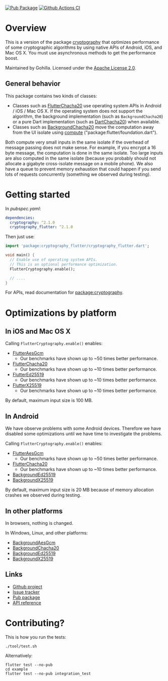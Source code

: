 [![Pub Package](https://img.shields.io/pub/v/cryptography_flutter.svg)](https://pub.dev/packages/cryptography_flutter)
[![Github Actions CI](https://github.com/dint-dev/cryptography/workflows/Dart%20CI/badge.svg)](https://github.com/dint-dev/cryptography/actions)

# Overview

This is a version of the package [cryptography](https://pub.dev/packages/cryptography) that
optimizes performance of some cryptographic algorithms by using native APIs of Android, iOS, and
Mac OS X. You must use asynchronous methods to get the performance boost.

Maintained by Gohilla. Licensed under the [Apache License 2.0](LICENSE).

## General behavior
This package contains two kinds of classes:
  * Classes such as [FlutterChacha20](https://pub.dev/documentation/cryptography_flutter/latest/cryptography_flutter/FlutterChacha20-class.html)
    use operating system APIs in Android / iOS / Mac OS X. If the operating system does not support
    the algorithm, the background implementation (such as `BackgroundChacha20`) or a pure Dart
    implementation (such as [DartChacha20](https://pub.dev/documentation/cryptography/latest/cryptography.dart/DartChacha20-class.html))
    when available.
  * Classes such as [BackgroundChacha20](https://pub.dev/documentation/cryptography_flutter/latest/cryptography_flutter/BackgroundChacha20-class.html)
    move the computation away from the UI isolate using [compute](https://api.flutter.dev/flutter/foundation/compute-constant.html)
    ("package:flutter/foundation.dart").

Both compute very small inputs in the same isolate if the overhead of message passing does not
make sense. For example, if you encrypt a 16 byte message, the computation is done in the same
isolate. Too large inputs are also computed in the same isolate (because you probably should not
allocate a gigabyte cross-isolate message on a mobile phone). We also have a queue to prevent memory
exhaustion that could happen if you send lots of requests concurrently (something we observed
during testing).

# Getting started
In _pubspec.yaml_:
```yaml
dependencies:
  cryptography: ^2.1.0
  cryptography_flutter: ^2.1.0
```

Then just use:
```dart
import 'package:cryptography_flutter/cryptography_flutter.dart';

void main() {
  // Enable use of operating system APIs.
  // This is an optional performance optimization.
  FlutterCryptography.enable();

  // ....
}
```

For APIs, read documentation for [package:cryptography](https://pub.dev/packages/cryptography).

# Optimizations by platform
## In iOS and Mac OS X
Calling `FlutterCryptography.enable()` enables:
  * [FlutterAesGcm](https://pub.dev/documentation/cryptography_flutter/latest/cryptography_flutter/FlutterAesGcm-class.html)
    * Our benchmarks have shown up to ~50 times better performance.
  * [FlutterChacha20](https://pub.dev/documentation/cryptography_flutter/latest/cryptography_flutter/FlutterChacha20-class.html)
    * Our benchmarks have shown up to ~10 times better performance.
  * [FlutterEd25519](https://pub.dev/documentation/cryptography_flutter/latest/cryptography_flutter/FlutterEd25519-class.html)
    * Our benchmarks have shown up to ~10 times better performance.
  * [FlutterX25519](https://pub.dev/documentation/cryptography_flutter/latest/cryptography_flutter/FlutterX25519-class.html)
    * Our benchmarks have shown up to ~10 times better performance.

By default, maximum input size is 100 MB.

## In Android
We have observe problems with some Android devices. Therefore we have disabled some optimizations
until we have time to investigate the problems.

Calling `FlutterCryptography.enable()` enables:
* [FlutterAesGcm](https://pub.dev/documentation/cryptography_flutter/latest/cryptography_flutter/FlutterAesGcm-class.html) 
  * Our benchmarks have shown up to ~50 times better performance.
* [FlutterChacha20](https://pub.dev/documentation/cryptography_flutter/latest/cryptography_flutter/FlutterChacha20-class.html)
  * Our benchmarks have shown up to ~10 times better performance.
* [BackgroundEd25519](https://pub.dev/documentation/cryptography_flutter/latest/cryptography_flutter/BackgroundEd25519-class.html)
* [BackgroundX25519](https://pub.dev/documentation/cryptography_flutter/latest/cryptography_flutter/BackgroundX25519-class.html)

By default, maximum input size is 20 MB because of memory allocation crashes we observed during
testing.

## In other platforms
In browsers, nothing is changed.

In Windows, Linux, and other platforms:
* [BackgroundAesGcm](https://pub.dev/documentation/cryptography_flutter/latest/cryptography_flutter/BackgroundAesGcm-class.html)
* [BackgroundChacha20](https://pub.dev/documentation/cryptography_flutter/latest/cryptography_flutter/BackgroundChacha20-class.html)
* [BackgroundEd25519](https://pub.dev/documentation/cryptography_flutter/latest/cryptography_flutter/BackgroundEd25519-class.html)
* [BackgroundX25519](https://pub.dev/documentation/cryptography_flutter/latest/cryptography_flutter/BackgroundX25519-class.html)

## Links
* [Github project](https://github.com/dint-dev/cryptography)
* [Issue tracker](https://github.com/dint-dev/cryptography/issues)
* [Pub package](https://pub.dev/packages/cryptography_flutter)
* [API reference](https://pub.dev/documentation/cryptography_flutter/latest/)


# Contributing?
This is how you run the tests:
```
./tool/test.sh
```

Alternatively:
```
flutter test --no-pub
cd example
flutter test --no-pub integration_test
```

